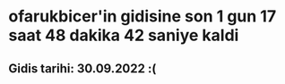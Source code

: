 # ofarukbicer'in gidisine son 1 gun 17 saat 48 dakika 42 saniye kaldi

## Gidis tarihi: 30.09.2022 :(